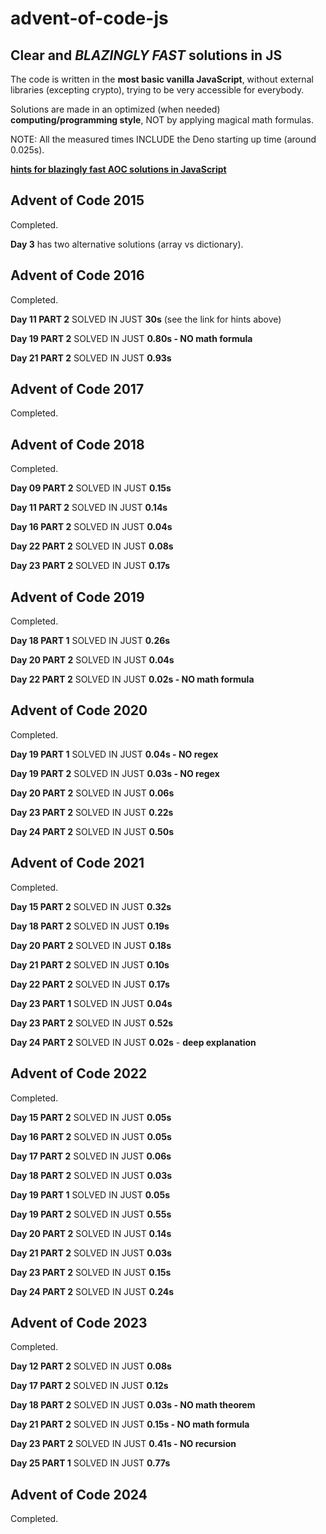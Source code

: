 
# advent-of-code-js

## Clear and *BLAZINGLY FAST* solutions in JS

The code is written in the **most basic vanilla JavaScript**, without external libraries (excepting crypto), trying to be very accessible for everybody.

Solutions are made in an  optimized (when needed) **computing/programming style**, NOT by applying magical math formulas.

NOTE: All the measured times INCLUDE the Deno starting up time (around 0.025s). 

[**hints for blazingly fast AOC solutions in JavaScript**](https://medium.com/javascript-in-plain-english/what-you-need-to-know-for-solving-the-advent-of-code-puzzles-blazingly-fast-with-javascript-7365be28abea)

## Advent of Code 2015 

Completed.

**Day 3** has two alternative solutions (array vs dictionary).

## Advent of Code 2016 

Completed.

**Day 11 PART 2** SOLVED IN JUST **30s** (see the link for hints above)

**Day 19 PART 2** SOLVED IN JUST **0.80s - NO math formula**

**Day 21 PART 2** SOLVED IN JUST **0.93s** 

## Advent of Code 2017

Completed.

## Advent of Code 2018 

Completed.

**Day 09 PART 2** SOLVED IN JUST **0.15s** 

**Day 11 PART 2** SOLVED IN JUST **0.14s** 

**Day 16 PART 2** SOLVED IN JUST **0.04s** 

**Day 22 PART 2** SOLVED IN JUST **0.08s** 

**Day 23 PART 2** SOLVED IN JUST **0.17s** 

## Advent of Code 2019

Completed.

**Day 18 PART 1** SOLVED IN JUST **0.26s** 

**Day 20 PART 2** SOLVED IN JUST **0.04s** 

**Day 22 PART 2** SOLVED IN JUST **0.02s - NO math formula**

## Advent of Code 2020

Completed.

**Day 19 PART 1** SOLVED IN JUST **0.04s - NO regex** 

**Day 19 PART 2** SOLVED IN JUST **0.03s - NO regex** 

**Day 20 PART 2** SOLVED IN JUST **0.06s** 

**Day 23 PART 2** SOLVED IN JUST **0.22s** 

**Day 24 PART 2** SOLVED IN JUST **0.50s** 


## Advent of Code 2021

Completed.

**Day 15 PART 2** SOLVED IN JUST **0.32s** 

**Day 18 PART 2** SOLVED IN JUST **0.19s** 

**Day 20 PART 2** SOLVED IN JUST **0.18s** 

**Day 21 PART 2** SOLVED IN JUST **0.10s** 

**Day 22 PART 2** SOLVED IN JUST **0.17s** 

**Day 23 PART 1** SOLVED IN JUST **0.04s** 

**Day 23 PART 2** SOLVED IN JUST **0.52s** 

**Day 24 PART 2** SOLVED IN JUST **0.02s** - **deep explanation**


## Advent of Code 2022

Completed.

**Day 15 PART 2** SOLVED IN JUST **0.05s** 

**Day 16 PART 2** SOLVED IN JUST **0.05s** 

**Day 17 PART 2** SOLVED IN JUST **0.06s** 

**Day 18 PART 2** SOLVED IN JUST **0.03s** 

**Day 19 PART 1** SOLVED IN JUST **0.05s** 

**Day 19 PART 2** SOLVED IN JUST **0.55s** 

**Day 20 PART 2** SOLVED IN JUST **0.14s** 

**Day 21 PART 2** SOLVED IN JUST **0.03s** 

**Day 23 PART 2** SOLVED IN JUST **0.15s** 

**Day 24 PART 2** SOLVED IN JUST **0.24s** 


## Advent of Code 2023

Completed.

**Day 12 PART 2** SOLVED IN JUST **0.08s**

**Day 17 PART 2** SOLVED IN JUST **0.12s** 
 
**Day 18 PART 2** SOLVED IN JUST **0.03s - NO math theorem** 

**Day 21 PART 2** SOLVED IN JUST **0.15s - NO math formula**

**Day 23 PART 2** SOLVED IN JUST **0.41s - NO recursion**

**Day 25 PART 1** SOLVED IN JUST **0.77s**


## Advent of Code 2024

Completed.
